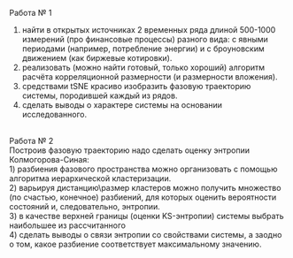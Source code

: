 <H>Работа № 1</H>
<BR>
1) найти в открытых источниках 2 временных ряда длиной 500-1000 измерений (про финансовые процессы) разного вида: с явными периодами
   (например, потребление энергии) и с броуновским движением (как биржевые котировки).<BR>
2) реализовать (можно найти готовый, только хороший) алгоритм расчёта корреляционной размерности (и размерности вложения).<BR>
3) средствами tSNE красиво изобразить фазовую траекторию системы, породившей каждый из рядов.<BR>
4) сделать выводы о характере системы на основании исследованного.<BR>
<BR>
<H>Работа № 2</H>
<BR>
Построив фазовую траекторию надо сделать оценку энтропии Колмогорова-Синая:<BR>
1) разбиения фазового пространства можно организовать с помощью алгоритма иерархической кластеризации.<BR>
2) варьируя дистанцию\размер кластеров можно получить множество (по счастью, конечное) разбиений, для которых оценить вероятности состояний и,
следовательно, энтропии.<BR>
3) в качестве верхней границы (оценки KS-энтропии) системы выбрать наибольшее из рассчитанного<BR>
4) сделать выводы о связи энтропии со свойствами системы, а заодно о том, какое разбиение соответствует максимальному значению. <BR>
<BR> 
